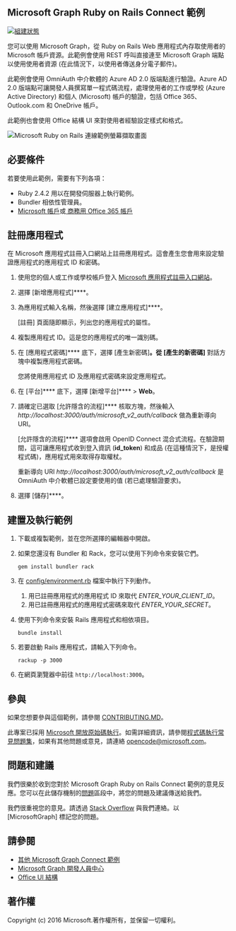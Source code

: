 ## <a name="microsoft-graph-ruby-on-rails-connect-sample"></a>Microsoft Graph Ruby on Rails Connect 範例

[![組建狀態](https://api.travis-ci.org/microsoftgraph/ruby-connect-rest-sample.svg?branch=master)](https://travis-ci.org/microsoftgraph/ruby-connect-rest-sample)

您可以使用 Microsoft Graph，從 Ruby on Rails Web 應用程式內存取使用者的 Microsoft 帳戶資源。此範例會使用 REST 呼叫直接連至 Microsoft Graph 端點以使用使用者資源 (在此情況下，以使用者傳送身分電子郵件)。

此範例會使用 OmniAuth 中介軟體的 Azure AD 2.0 版端點進行驗證。Azure AD 2.0 版端點可讓開發人員撰寫單一程式碼流程，處理使用者的工作或學校 (Azure Active Directory) 和個人 (Microsoft) 帳戶的驗證，包括 Office 365、Outlook.com 和 OneDrive 帳戶。

此範例也會使用 Office 結構 UI 來對使用者經驗設定樣式和格式。

![Microsoft Ruby on Rails 連線範例螢幕擷取畫面](../readme-images/Microsoft-Graph-Ruby-Connect-UI.png)

## <a name="prerequisites"></a>必要條件

若要使用此範例，需要有下列各項：

- Ruby 2.4.2 用以在開發伺服器上執行範例。
- Bundler 相依性管理員。
- [Microsoft 帳戶](https://www.outlook.com/)或[ 商務用 Office 365 帳戶](https://msdn.microsoft.com/en-us/office/office365/howto/setup-development-environment#bk_Office365Account)

## <a name="register-the-application"></a>註冊應用程式

在 Microsoft 應用程式註冊入口網站上註冊應用程式。這會產生您會用來設定驗證應用程式的應用程式 ID 和密碼。

1. 使用您的個人或工作或學校帳戶登入 [Microsoft 應用程式註冊入口網站](https://apps.dev.microsoft.com/)。

2. 選擇 [新增應用程式]****。

3. 為應用程式輸入名稱，然後選擇 [建立應用程式]****。

    [註冊] 頁面隨即顯示，列出您的應用程式的屬性。

4. 複製應用程式 ID。這是您的應用程式的唯一識別碼。

5. 在 [應用程式密碼]**** 底下，選擇 [產生新密碼]****。從 [產生的新密碼]**** 對話方塊中複製應用程式密碼。

    您將使用應用程式 ID 及應用程式密碼來設定應用程式。

6. 在 [平台]**** 底下，選擇 [新增平台]**** > **Web**。

7. 請確定已選取 [允許隱含的流程]**** 核取方塊，然後輸入 *http://localhost:3000/auth/microsoft_v2_auth/callback* 做為重新導向 URI。

    [允許隱含的流程]**** 選項會啟用 OpenID Connect 混合式流程。在驗證期間，這可讓應用程式收到登入資訊 (**id_token**) 和成品 (在這種情況下，是授權程式碼)，應用程式用來取得存取權杖。

    重新導向 URI *http://localhost:3000/auth/microsoft_v2_auth/callback* 是 OmniAuth 中介軟體已設定要使用的值 (若已處理驗證要求)。

8. 選擇 [儲存]****。

## <a name="build-and-run-the-sample"></a>建置及執行範例

1. 下載或複製範例，並在您所選擇的編輯器中開啟。
1. 如果您還沒有 Bundler 和 Rack，您可以使用下列命令來安裝它們。

    ```
    gem install bundler rack
    ```
2. 在 [config/environment.rb](config/environment.rb) 檔案中執行下列動作。
    1. 用已註冊應用程式的應用程式 ID 來取代 *ENTER_YOUR_CLIENT_ID*。
    2. 用已註冊應用程式的應用程式密碼來取代 *ENTER_YOUR_SECRET*。

3. 使用下列命令來安裝 Rails 應用程式和相依項目。

    ```
    bundle install
    ```
4. 若要啟動 Rails 應用程式，請輸入下列命令。

    ```
    rackup -p 3000
    ```
5. 在網頁瀏覽器中前往 ```http://localhost:3000```。

<a name="contributing"></a>
## <a name="contributing"></a>參與 ##

如果您想要參與這個範例，請參閱 [CONTRIBUTING.MD](/CONTRIBUTING.md)。

此專案已採用 [Microsoft 開放原始碼執行](https://opensource.microsoft.com/codeofconduct/)。如需詳細資訊，請參閱[程式碼執行常見問題集](https://opensource.microsoft.com/codeofconduct/faq/)，如果有其他問題或意見，請連絡 [opencode@microsoft.com](mailto:opencode@microsoft.com)。

## <a name="questions-and-comments"></a>問題和建議

我們很樂於收到您對於 Microsoft Graph Ruby on Rails Connect 範例的意見反應。您可以在此儲存機制的[問題](https://github.com/microsoftgraph/ruby-connect-rest-sample/issues)區段中，將您的問題及建議傳送給我們。

我們很重視您的意見。請透過 [Stack Overflow](http://stackoverflow.com/questions/tagged/office365+or+microsoftgraph) 與我們連絡。以 [MicrosoftGraph] 標記您的問題。

## <a name="see-also"></a>請參閱

- [其他 Microsoft Graph Connect 範例](https://github.com/MicrosoftGraph?utf8=%E2%9C%93&query=-Connect)
- [Microsoft Graph 開發人員中心](http://graph.microsoft.io)
- [Office UI 結構](https://github.com/OfficeDev/Office-UI-Fabric)

## <a name="copyright"></a>著作權
Copyright (c) 2016 Microsoft.著作權所有，並保留一切權利。
